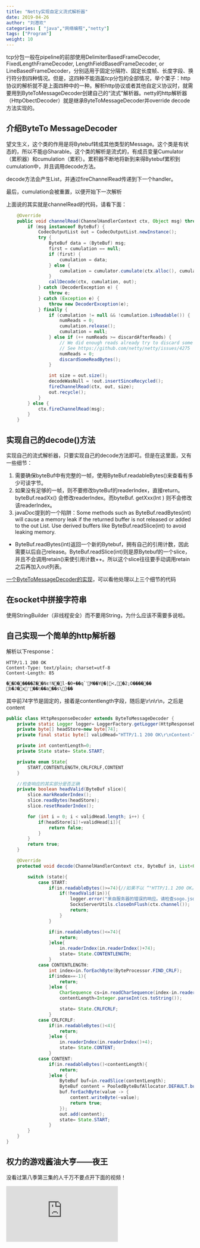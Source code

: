 ```yaml
---
title: "Netty实现自定义流式解析器"
date: 2019-04-26
author: "刘港欢"
categories: [ "java","网络编程","netty"]
tags: ["Program"]
weight: 10
---
```


tcp分包一般在pipeline的前部使用DelimiterBasedFrameDecoder, FixedLengthFrameDecoder, LengthFieldBasedFrameDecoder, or LineBasedFrameDecoder，分别适用于固定分隔符、固定长度帧、长度字段、换行符分割四种情况。但是，这四种不能涵盖tcp分包的全部情况，举个栗子：http协议的解析就不是上面四种中的一种。解析http协议或者其他自定义协议时，就需要用到ByteToMessageDecoder创建自己的“流式”解析器。netty的http解析器（HttpObectDecoder）就是继承ByteToMessageDecoder并override decode方法实现的。
<!--more-->

## 介绍ByteTo MessageDecoder

望文生义，这个类的作用是将Bytebuf转成其他类型的Message。这个类是有状态的，所以不能@Sharable。这个类的解析是流式的，有成员变量Cumulator（累积器）和cumulation（累积）。累积器不断地将新到来得Bytebuf累积到cumulation中，并且调用decode方法。

decode方法会产生List<OUT>，并通过fireChannelRead传递到下一个handler。

最后，cumulation会被重置，以便开始下一次解析

上面说的其实就是channelRead的代码，请看下面：

```java
    @Override
    public void channelRead(ChannelHandlerContext ctx, Object msg) throws Exception {
        if (msg instanceof ByteBuf) {
            CodecOutputList out = CodecOutputList.newInstance();
            try {
                ByteBuf data = (ByteBuf) msg;
                first = cumulation == null;
                if (first) {
                    cumulation = data;
                } else {
                    cumulation = cumulator.cumulate(ctx.alloc(), cumulation, data);
                }
                callDecode(ctx, cumulation, out);
            } catch (DecoderException e) {
                throw e;
            } catch (Exception e) {
                throw new DecoderException(e);
            } finally {
                if (cumulation != null && !cumulation.isReadable()) {
                    numReads = 0;
                    cumulation.release();
                    cumulation = null;
                } else if (++ numReads >= discardAfterReads) {
                    // We did enough reads already try to discard some bytes so we not risk to see a OOME.
                    // See https://github.com/netty/netty/issues/4275
                    numReads = 0;
                    discardSomeReadBytes();
                }

                int size = out.size();
                decodeWasNull = !out.insertSinceRecycled();
                fireChannelRead(ctx, out, size);
                out.recycle();
            }
        } else {
            ctx.fireChannelRead(msg);
        }
    }
```

## 实现自己的decode()方法

实现自己的流式解析器，只要实现自己的decode方法即可。但是在这里面，又有一些细节：

1. 需要确保byteBuf中有完整的一帧，使用ByteBuf.readableBytes()来查看有多少可读字节。
2. 如果没有足够的一帧，则不要修改byteBuf的readerIndex，直接return。byteBuf.readXx() 会修改readerIndex。而byteBuf. getXxx(Int ) 则不会修改该readerIndex。
3. javaDoc提到的一个陷阱：Some methods such as ByteBuf.readBytes(int) will cause a memory leak if the returned buffer is not released or added to the out List. Use derived buffers like ByteBuf.readSlice(int) to avoid leaking memory.
 - ByteBuf.readBytes(int)返回一个新的Bytebuf，拥有自己的引用计数，因此需要以后自己release。ByteBuf.readSlice(int)则是原Bytebuf的一个slice，并且不会调用retain()来使引用计数++。所以这个slice往往要手动调用retain之后再加入out列表。

 [一个ByteToMessageDecoder的实现](http://www.importnew.com/26577.html)，可以看他处理以上三个细节的代码


## 在socket中拼接字符串

使用StringBuilder（非线程安全）而不要用String，为什么应该不需要多说啦。

## 自己实现一个简单的http解析器

解析以下response：

```shell
HTTP/1.1 200 OK
Content-Type: text/plain; charset=utf-8
Content-Length: 85

��D�����Z��Nͼ!N�l-�0+��q`ߵM��Y@�|<,�2;O������	b�J�x'��מ��a��s\}��
```

其中前74字节是固定的，接着是contentlength字段，随后是\r\n\r\n，之后是content

```java
public class HttpResponseDecoder extends ByteToMessageDecoder {
    private static Logger logger= LoggerFactory.getLogger(HttpResponseDecoder.class);
    private byte[] headStore=new byte[74];
    private final static byte[] validHead="HTTP/1.1 200 OK\r\nContent-Type: text/plain; charset=utf-8\r\nContent-Length: ".getBytes();

    private int contentLength=0;
    private State state= State.START;

    private enum State{
        START,CONTENTLENGTH,CRLFCRLF,CONTENT
    }

    //检查响应的其实部分是否正确
    private boolean headValid(ByteBuf slice){
        slice.markReaderIndex();
        slice.readBytes(headStore);
        slice.resetReaderIndex();

        for (int i = 0; i < validHead.length; i++) {
            if(headStore[i]!=validHead[i]){
                return false;
            }
        }
        return true;
    }

    @Override
    protected void decode(ChannelHandlerContext ctx, ByteBuf in, List<Object> out) {

        switch (state){
            case START:
                if(in.readableBytes()>=74){//如果不以 “"HTTP/1.1 200 OK。。。。。"”开始则直接点开连接
                    if(!headValid(in)){
                        logger.error("来自服务器的错误的响应。请检查sogo.json配置");
                        SocksServerUtils.closeOnFlush(ctx.channel());
                        return;
                    }
                }

                if(in.readableBytes()<=74){
                    return;
                }else{
                    in.readerIndex(in.readerIndex()+74);
                    state= State.CONTENTLENGTH;
                }
            case CONTENTLENGTH:
                int index=in.forEachByte(ByteProcessor.FIND_CRLF);
                if(index==-1){
                    return;
                }else {
                    CharSequence cs=in.readCharSequence(index-in.readerIndex(), StandardCharsets.UTF_8);
                    contentLength=Integer.parseInt(cs.toString());

                    state= State.CRLFCRLF;
                }
            case CRLFCRLF:
                if(in.readableBytes()<4){
                    return;
                }else {
                    in.readerIndex(in.readerIndex()+4);
                    state= State.CONTENT;
                }
            case CONTENT:
                if(in.readableBytes()<contentLength){
                    return;
                }else {
                    ByteBuf buf=in.readSlice(contentLength);
                    ByteBuf content = PooledByteBufAllocator.DEFAULT.buffer();
                    buf.forEachByte(value -> {
                        content.writeByte(~value);
                        return true;
                    });
                    out.add(content);
                    state= State.START;
                }
        }
    }
}

```


## 权力的游戏酱油大亨——夜王

没看过第八季第三集的人千万不要点开下面的视频！

<div class="iframe-container">
    <iframe src="https://www.youtube.com/embed/30rz7dcBJBo" frameborder="0" allow="accelerometer; autoplay; encrypted-media; gyroscope; picture-in-picture" allowfullscreen></iframe>
</div>